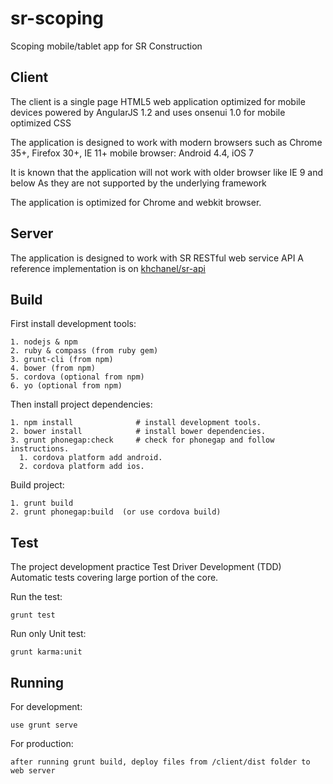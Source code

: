 sr-scoping
==========

Scoping mobile/tablet app for SR Construction


## Client

  The client is a single page HTML5 web application optimized for mobile devices
  powered by AngularJS 1.2 and uses onsenui 1.0 for mobile optimized CSS

  The application is designed to work with modern browsers such as
  Chrome 35+, Firefox 30+, IE 11+
  mobile browser: Android 4.4, iOS 7

  It is known that the application will not work with older browser like
  IE 9 and below
  As they are not supported by the underlying framework

  The application is optimized for Chrome and webkit browser.


## Server

  The application is designed to work with SR RESTful web service API
  A reference implementation is on [khchanel/sr-api](//github.com/khchanel/sr-api)


## Build

  First install development tools:

    1. nodejs & npm
    2. ruby & compass (from ruby gem)
    3. grunt-cli (from npm)
    4. bower (from npm)
    5. cordova (optional from npm)
    6. yo (optional from npm)

  Then install project dependencies:

    1. npm install              # install development tools.
    2. bower install            # install bower dependencies.
    3. grunt phonegap:check     # check for phonegap and follow instructions.
      1. cordova platform add android.
      2. cordova platform add ios.


  Build project:

    1. grunt build
    2. grunt phonegap:build  (or use cordova build)


## Test

  The project development practice Test Driver Development (TDD)
  Automatic tests covering large portion of the core.


  Run the test:
  ```
  grunt test
  ```

  Run only Unit test:
  ```
  grunt karma:unit
  ```


## Running

  For development:

    use grunt serve


  For production:

    after running grunt build, deploy files from /client/dist folder to web server
